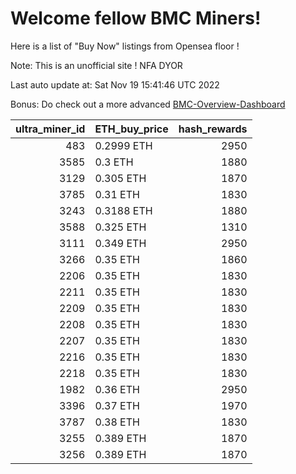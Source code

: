 # Welcome fellow BMC Miners!
Here is a list of "Buy Now" listings from Opensea floor !

Note: This is an unofficial site ! NFA DYOR

Last auto update at: Sat Nov 19 15:41:46 UTC 2022

Bonus: Do check out a more advanced [BMC-Overview-Dashboard](https://dune.com/defifunk/BMC-Overview-Dashboard)


|   ultra_miner_id | ETH_buy_price   |   hash_rewards |
|-----------------:|:----------------|---------------:|
|              483 | 0.2999 ETH      |           2950 |
|             3585 | 0.3 ETH         |           1880 |
|             3129 | 0.305 ETH       |           1870 |
|             3785 | 0.31 ETH        |           1830 |
|             3243 | 0.3188 ETH      |           1880 |
|             3588 | 0.325 ETH       |           1310 |
|             3111 | 0.349 ETH       |           2950 |
|             3266 | 0.35 ETH        |           1860 |
|             2206 | 0.35 ETH        |           1830 |
|             2211 | 0.35 ETH        |           1830 |
|             2209 | 0.35 ETH        |           1830 |
|             2208 | 0.35 ETH        |           1830 |
|             2207 | 0.35 ETH        |           1830 |
|             2216 | 0.35 ETH        |           1830 |
|             2218 | 0.35 ETH        |           1830 |
|             1982 | 0.36 ETH        |           2950 |
|             3396 | 0.37 ETH        |           1970 |
|             3787 | 0.38 ETH        |           1830 |
|             3255 | 0.389 ETH       |           1870 |
|             3256 | 0.389 ETH       |           1870 |